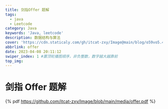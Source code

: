 ```yaml
---
title: 剑指Offer 题解
tags:
  - java
  - Leetcode
category: Java
keywords: 'Java, leetcode'
description: 数据结构与算法
cover: 'https://cdn.staticaly.com/gh/itcat-zxy/Image@main/blog/o59vo5.41whal552ko0.jpg'
abbrlink: offer
date: 2023-04-08 20:11:12
swiper_index: 1 #置顶轮播图顺序，非负整数，数字越大越靠前
top_img:
---
```


# 剑指 Offer 题解
{% pdf https://github.com/itcat-zxy/Image/blob/main/media/offer.pdf %}

